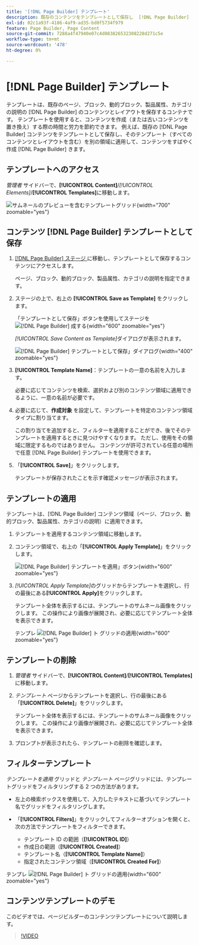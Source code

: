 ```yaml
---
title: '[!DNL Page Builder] テンプレート'
description: 既存のコンテンツをテンプレートとして保存し  [!DNL Page Builder]  そのテンプレートを別の領域に適用する方法について説明します。
exl-id: 02c1a93f-4186-4af9-ad35-bd0f5734f979
feature: Page Builder, Page Content
source-git-commit: 7288a4f47940e07c4d083826532308228d271c5e
workflow-type: tm+mt
source-wordcount: '478'
ht-degree: 0%

---
```


# [!DNL Page Builder] テンプレート

テンプレートは、既存のページ、ブロック、動的ブロック、製品属性、カテゴリの説明の [!DNL Page Builder] のコンテンツとレイアウトを保存するコンテナです。 テンプレートを使用すると、コンテンツを作成（または古いコンテンツを置き換え）する際の時間と労力を節約できます。 例えば、既存の [!DNL Page Builder] コンテンツをテンプレートとして保存し、そのテンプレート（すべてのコンテンツとレイアウトを含む）を別の領域に適用して、コンテンツをすばやく作成 [!DNL Page Builder] きます。

## テンプレートへのアクセス

_管理者_ サイドバーで、**[!UICONTROL Content]**/_[!UICONTROL Elements]_/**[!UICONTROL Templates]**&#x200B;に移動します。

![ サムネールのプレビューを含むテンプレートグリッド ](./assets/templates-list.png){width="700" zoomable="yes"}

## コンテンツ [!DNL Page Builder] テンプレートとして保存

1. [[!DNL Page Builder]  ステージ ](workspace.md#stage) に移動し、テンプレートとして保存するコンテンツにアクセスします。

   ページ、ブロック、動的ブロック、製品属性、カテゴリの説明を指定できます。

1. ステージの上で、右上の **[!UICONTROL Save as Template]** をクリックします。

   「テンプレートとして保存」ボタンを使用してステージを ![[!DNL Page Builder] 成する ](./assets/pb-templates-saveastemplate-button.png){width="600" zoomable="yes"}

   _[!UICONTROL Save Content as Template]_&#x200B;ダイアログが表示されます。

   ![[!DNL Page Builder] テンプレートとして保存」ダイアログ ](./assets/pb-templates-save-dialog.png){width="400" zoomable="yes"}

1. **[!UICONTROL Template Name]**：テンプレートの一意の名前を入力します。

   必要に応じてコンテンツを検索、選択および別のコンテンツ領域に適用できるように、一意の名前が必要です。

1. 必要に応じて、**作成対象** を設定して、テンプレートを特定のコンテンツ領域タイプに割り当てます。

   この割り当てを追加すると、フィルターを適用することができ、後でそのテンプレートを適用するときに見つけやすくなります。 ただし、使用をその領域に限定するものではありません。 コンテンツが許可されている任意の場所で任意 [!DNL Page Builder] テンプレートを使用できます。

1. 「**[!UICONTROL Save]**」をクリックします。

   テンプレートが保存されたことを示す確認メッセージが表示されます。

## テンプレートの適用

テンプレートは、[!DNL Page Builder] コンテンツ領域（ページ、ブロック、動的ブロック、製品属性、カテゴリの説明）に適用できます。

1. テンプレートを適用するコンテンツ領域に移動します。

1. コンテンツ領域で、右上の「**[!UICONTROL Apply Template]**」をクリックします。

   ![[!DNL Page Builder] テンプレートを適用」ボタン ](./assets/pb-templates-applytemplate-button.png){width="600" zoomable="yes"}

1. _[!UICONTROL Apply Template]_&#x200B;のグリッドからテンプレートを選択し、行の最後にある&#x200B;**[!UICONTROL Apply]**&#x200B;をクリックします。

   テンプレート全体を表示するには、テンプレートのサムネール画像をクリックします。 この操作により画像が展開され、必要に応じてテンプレート全体を表示できます。

   テンプレ ![[!DNL Page Builder] ト グリッドの適用 ](./assets/pb-templates-apply-slideout-nofilters.png){width="600" zoomable="yes"}

## テンプレートの削除

1. _管理者_ サイドバーで、**[!UICONTROL Content]**/**[!UICONTROL Templates]** に移動します。

1. _テンプレート_ ページからテンプレートを選択し、行の最後にある「**[!UICONTROL Delete]**」をクリックします。

   テンプレート全体を表示するには、テンプレートのサムネール画像をクリックします。 この操作により画像が展開され、必要に応じてテンプレート全体を表示できます。

1. プロンプトが表示されたら、テンプレートの削除を確認します。

## フィルターテンプレート

_テンプレートを適用_ グリッドと _テンプレート_ ページグリッドには、テンプレートグリッドをフィルタリングする 2 つの方法があります。

- 左上の検索ボックスを使用して、入力したテキストに基づいてテンプレート名でグリッドをフィルタリングします。

- 「**[!UICONTROL Filters]**」をクリックしてフィルターオプションを開くと、次の方法でテンプレートをフィルターできます。

   - テンプレート ID の範囲（**[!UICONTROL ID]**）
   - 作成日の範囲（**[!UICONTROL Created]**）
   - テンプレート名（**[!UICONTROL Template Name]**）
   - 指定されたコンテンツ領域（**[!UICONTROL Created For]**）

テンプレ ![[!DNL Page Builder] ト グリッドの適用 ](./assets/pb-templates-apply-slideout-withfilters.png){width="600" zoomable="yes"}

## コンテンツテンプレートのデモ

このビデオでは、ページビルダーのコンテンツテンプレートについて説明します。

>[!VIDEO](https://video.tv.adobe.com/v/343787?quality=12&learn=on)
